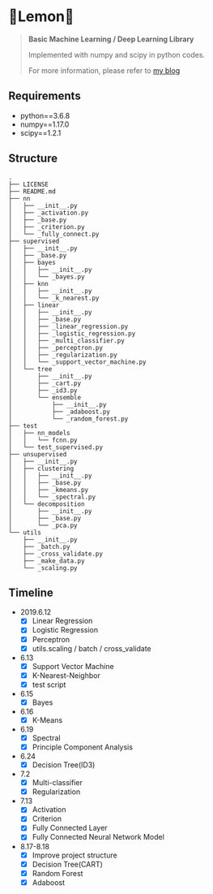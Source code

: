 # 🍋Lemon🍋

> **Basic Machine Learning / Deep Learning Library**
> 
> Implemented with numpy and scipy in python codes.
> 
> For more information, please refer to [my blog](https://riroaki.github.io/categories/机器学不动了/)

## Requirements

- python==3.6.8
- numpy==1.17.0
- scipy==1.2.1

## Structure
```
.
├── LICENSE
├── README.md
├── nn
│   ├── __init__.py
│   ├── _activation.py
│   ├── _base.py
│   ├── _criterion.py
│   └── _fully_connect.py
├── supervised
│   ├── __init__.py
│   ├── _base.py
│   ├── bayes
│   │   ├── __init__.py
│   │   └── _bayes.py
│   ├── knn
│   │   ├── __init__.py
│   │   └── _k_nearest.py
│   ├── linear
│   │   ├── __init__.py
│   │   ├── _base.py
│   │   ├── _linear_regression.py
│   │   ├── _logistic_regression.py
│   │   ├── _multi_classifier.py
│   │   ├── _perceptron.py
│   │   ├── _regularization.py
│   │   └── _support_vector_machine.py
│   └── tree
│       ├── __init__.py
│       ├── _cart.py
│       ├── _id3.py
│       └── ensemble
│           ├── __init__.py
│           ├── _adaboost.py
│           └── _random_forest.py
├── test
│   ├── nn_models
│   │   └── fcnn.py
│   └── test_supervised.py
├── unsupervised
│   ├── __init__.py
│   ├── clustering
│   │   ├── __init__.py
│   │   ├── _base.py
│   │   ├── _kmeans.py
│   │   └── _spectral.py
│   └── decomposition
│       ├── __init__.py
│       ├── _base.py
│       └── _pca.py
└── utils
    ├── __init__.py
    ├── _batch.py
    ├── _cross_validate.py
    ├── _make_data.py
    └── _scaling.py
```

## Timeline

- 2019.6.12
  - [x] Linear Regression
  - [x] Logistic Regression
  - [x] Perceptron
  - [x] utils.scaling / batch / cross_validate
- 6.13
  - [x] Support Vector Machine
  - [x] K-Nearest-Neighbor
  - [x] test script
- 6.15
  - [x] Bayes
- 6.16
  - [x] K-Means
- 6.19
  - [x] Spectral
  - [x] Principle Component Analysis
- 6.24
  - [x] Decision Tree(ID3)
- 7.2
  - [x] Multi-classifier
  - [x] Regularization
- 7.13
  - [x] Activation
  - [x] Criterion
  - [x] Fully Connected Layer
  - [x] Fully Connected Neural Network Model
- 8.17-8.18
  - [x] Improve project structure
  - [x] Decision Tree(CART)
  - [x] Random Forest
  - [x] Adaboost
